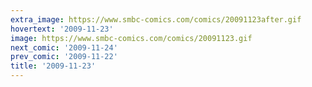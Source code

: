 ```yaml
---
extra_image: https://www.smbc-comics.com/comics/20091123after.gif
hovertext: '2009-11-23'
image: https://www.smbc-comics.com/comics/20091123.gif
next_comic: '2009-11-24'
prev_comic: '2009-11-22'
title: '2009-11-23'
---
```


